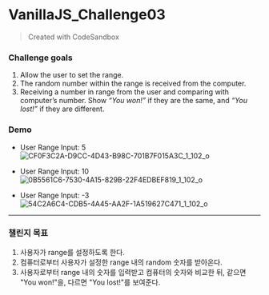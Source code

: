 # VanillaJS_Challenge03
> Created with CodeSandbox



### Challenge goals
1. Allow the user to set the range.  
2. The random number within the range is received from the computer.  
3. Receiving a number in range from the user and comparing with computer’s number. Show *“You won!”* if they are the same, and *“You lost!”* if they are different.

### Demo
- User Range Input: 5
![CF0F3C2A-D9CC-4D43-B98C-701B7F015A3C_1_102_o](https://user-images.githubusercontent.com/39400030/154834904-334041ef-f2e2-4786-8ab8-f658b68e0232.jpeg)

- User Range Input: 10
![0B5561C6-7530-4A15-829B-22F4EDBEF819_1_102_o](https://user-images.githubusercontent.com/39400030/154834914-2d2142f6-802d-4d60-8925-f1b75c589725.jpeg)

- User Range Input: -3
![54C2A6C4-CDB5-4A45-AA2F-1A519627C471_1_102_o](https://user-images.githubusercontent.com/39400030/154834908-116b9c11-e3d1-43f5-aab2-7583142c333a.jpeg)


---
### 챌린지 목표
1. 사용자가 range를 설정하도록 한다.
2. 컴퓨터로부터 사용자가 설정한 range 내의 random 숫자를 받아온다.
3. 사용자로부터 range 내의 숫자를 입력받고 컴퓨터의 숫자와 비교한 뒤, 같으면 "You won!"을, 다르면 "You lost!"를 보여준다. 
